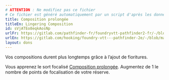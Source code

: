 ```yaml
---
# ATTENTION : Ne modifiez pas ce fichier
# Ce fichier est généré automatiquement par un script d'après les données du module Foundry VTT officiel et de sa traduction
title: Composition prolongée
titleEn: Lingering Composition
id: sVjATEo8eqkAosNp
urlFr: https://gitlab.com/pathfinder-fr/foundryvtt-pathfinder2-fr/-/blob/master/data/feats/sVjATEo8eqkAosNp.htm
urlEn: https://gitlab.com/hooking/foundry-vtt---pathfinder-2e/-/blob/master/packs/data/feats.db/lingering-composition.json
layout: dons
---
```

Vos compositions durent plus longtemps grâce à l’ajout de fioritures.

Vous apprenez le sort focalisé [Composition prolongée](../sorts/composition-prolongée.md). Augmentez de 1 le nombre de points de focalisation de votre réserve.
